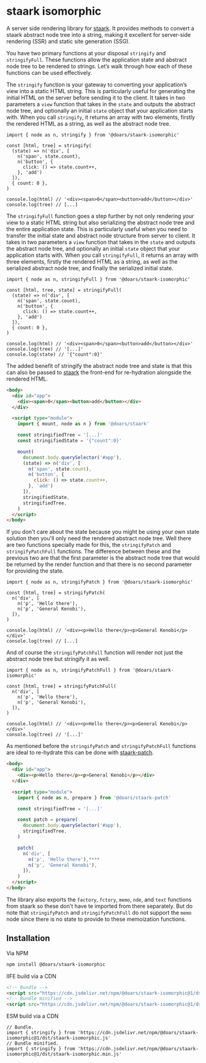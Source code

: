 # staark isomorphic

A server side rendering library for [staark](https://github.com/doars/staark/tree/main/packages/staark#readme). It provides methods to convert a staark abstract node tree into a string, making it excellent for server-side rendering (SSR) and static site generation (SSG).

You have two primary functions at your disposal `stringify` and `stringifyFull`. These functions allow the application state and abstract node tree to be rendered to strings. Let’s walk through how each of these functions can be used effectively.

The `stringify` function is your gateway to converting your application’s view into a static HTML string. This is particularly useful for generating the initial HTML on the server before sending it to the client. It takes in two parameters a `view` function that takes in the `state` and outputs the abstract node tree, and optionally an initial `state` object that your application starts with. When you call `stringify`, it returns an array with two elements, firstly the rendered HTML as a string, as well as the abstract node tree.

```JS
import { node as n, stringify } from '@doars/staark-isomorphic'

const [html, tree] = stringify(
  (state) => n('div', [
    n('span', state.count),
    n('button', {
      click: () => state.count++,
    }, 'add')
  ]),
  { count: 0 },
)

console.log(html) // '<div><span>0</span><button>add</button></div>'
console.log(tree) // [...]
```

The `stringifyFull` function goes a step further by not only rendering your view to a static HTML string but also serializing the abstract node tree and the entire application state. This is particularly useful when you need to transfer the initial state and abstract node structure from server to client. It takes in two parameters a `view` function that takes in the `state` and outputs the abstract node tree, and optionally an initial `state` object that your application starts with. When you call `stringifyFull`, it returns an array with three elements, firstly the rendered HTML as a string, as well as the serialized abstract node tree, and finally the serialized initial state.

```JS
import { node as n, stringifyFull } from '@doars/staark-isomorphic'

const [html, tree, state] = stringifyFull(
  (state) => n('div', [
    n('span', state.count),
    n('button', {
      click: () => state.count++,
    }, 'add')
  ]),
  { count: 0 },
)

console.log(html) // '<div><span>0</span><button>add</button></div>'
console.log(tree) // '[...]'
console.log(state) // '{"count":0}'
```

The added benefit of stringify the abstract node tree and state is that this can also be passed to [staark](https://github.com/doars/staark/tree/main/packages/staark#readme) the front-end for re-hydration alongside the rendered HTML.

```HTML
<body>
  <div id="app">
    <div><span>0</span><button>add</button></div>
  </div>

  <script type="module">
    import { mount, node as n } from '@doars/staark'

    const stringifiedTree = '[...]'
    const stringifiedState = '{"count":0}'

    mount(
      document.body.querySelector('#app'),
      (state) => n('div', [
        n('span', state.count),
        n('button', {
          click: () => state.count++,
        }, 'add')
      ]),
      stringifiedState,
      stringifiedTree,
    )
  </script>
</body>
```

If you don't care about the state because you might be using your own state solution then you'll only need the rendered abstract node tree. Well there are two functions specially made for this, the `stringifyPatch` and `stringifyPatchFull` functions. The difference between these and the previous two are that the first parameter is the abstract node tree that would be returned by the render function and that there is no second parameter for providing the state.

```JS
import { node as n, stringifyPatch } from '@doars/staark-isomorphic'

const [html, tree] = stringifyPatch(
  n('div', [
    n('p', 'Hello there'),
    n('p', 'General Kenobi'),
  ]),
)

console.log(html) // '<div><p>Hello there</p><p>General Kenobi</p></div>'
console.log(tree) // [...]
```

And of course the `stringifyPatchFull` function will render not just the abstract node tree but stringify it as well.

```JS
import { node as n, stringifyPatchFull } from '@doars/staark-isomorphic'

const [html, tree] = stringifyPatchFull(
  n('div', [
    n('p', 'Hello there'),
    n('p', 'General Kenobi'),
  ]),
)

console.log(html) // '<div><p>Hello there</p><p>General Kenobi</p></div>'
console.log(tree) // '[...]'
```

As mentioned before the `stringifyPatch` and `stringifyPatchFull` functions are ideal to re-hydrate this can be done with [staark-patch](https://github.com/doars/staark/tree/main/packages/staark-patch#readme).

```HTML
<body>
  <div id="app">
    <div><p>Hello there</p><p>General Kenobi</p></div>
  </div>

  <script type="module">
    import { node as n, prepare } from '@doars/staark-patch'

    const stringifiedTree = '[...]'

    const patch = prepare(
      document.body.querySelector('#app'),
      stringifiedTree,
    )

    patch(
      n('div', [
        n('p', 'Hello there'),****
        n('p', 'General Kenobi'),
      ]),
    )
  </script>
</body>
```

The library also exports the `factory`, `fctory`, `memo`, `nde`, and `text` functions from staark so these don't have te imported from there separately. But do note that `stringifyPatch` and `stringifyPatchFull` do not support the `memo` node since there is no state to provide to these memoization functions.

## Installation

Via NPM

```ZSH
npm install @doars/staark-isomorphic
```

IIFE build via a CDN

```HTML
<!-- Bundle -->
<script src="https://cdn.jsdelivr.net/npm/@doars/staark-isomorphic@1/dst/staark-isomorphic.iife.js"></script>
<!-- Bundle minified -->
<script src="https://cdn.jsdelivr.net/npm/@doars/staark-isomorphic@1/dst/staark-isomorphic.iife.min.js"></script>
```

ESM build via a CDN

```JS
// Bundle.
import { stringify } from 'https://cdn.jsdelivr.net/npm/@doars/staark-isomorphic@1/dst/staark-isomorphic.js'
// Bundle minified.
import { stringify } from 'https://cdn.jsdelivr.net/npm/@doars/staark-isomorphic@1/dst/staark-isomorphic.min.js'
```
